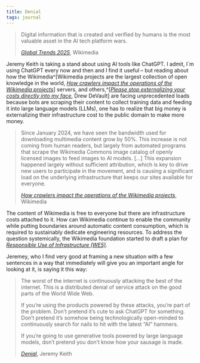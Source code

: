 ```yaml
---
title: Denial
tags: journal
---
```

> Digital information that is created and verified by humans is the most valuable asset in the AI tech platform wars. 
> <footer><a href="https://diff.wikimedia.org/2025/03/04/global-trends-2025/"><cite>Global Trends 2025</cite></a>, Wikimedia</footer>

Jeremy Keith is taking a stand about using AI tools like ChatGPT. I admit, I´m using ChatGPT every now and then and I find it useful – but reading about how the Wikimedia^[Wikimedia projects are the largest collection of open knowledge in the world, [<cite>How crawlers impact the operations of the Wikimedia projects</cite>](https://diff.wikimedia.org/2025/04/01/how-crawlers-impact-the-operations-of-the-wikimedia-projects/)] servers, and others,^[[<cite>Please stop externalizing your costs directly into my face</cite>](https://drewdevault.com/2025/03/17/2025-03-17-Stop-externalizing-your-costs-on-me.html), Drew DeVault] are facing unprecedented loads because bots are scraping their content to collect training data and feeding it into large language models (LLMs), one has to realize that big money is externalizing their infrastructure cost to the public domain to make more money.

> Since January 2024, we have seen the bandwidth used for downloading multimedia content grow by 50%. This increase is not coming from human readers, but largely from automated programs that scrape the Wikimedia Commons image catalog of openly licensed images to feed images to AI models. […] This expansion happened largely without sufficient attribution, which is key to drive new users to participate in the movement, and is causing a significant load on the underlying infrastructure that keeps our sites available for everyone. 
> <footer><a href="https://diff.wikimedia.org/2025/04/01/how-crawlers-impact-the-operations-of-the-wikimedia-projects/"><cite> How crawlers impact the operations of the Wikimedia projects</cite></a>, Wikimedia</footer>

The content of Wikimedia is free to everyone but there are infrastructure costs attached to it. How can Wikimedia continue to enable the community while putting boundaries around automatic content consumption, which is required to sustainably dedicate engineering resources. To address the question systemically, the Wikimedia foundation started to draft a plan for [<cite>Responsible Use of Infrastructure (WE5)</cite>](https://meta.wikimedia.org/wiki/Wikimedia_Foundation_Annual_Plan/2025-2026/Product_%26_Technology_OKRs#Responsible_Use_of_Infrastructure_(WE5)).

Jeremey, who I find very good at framing a new situation with a few sentences in a way that immediately will give you an important angle for looking at it, is saying it this way:

> The worst of the internet is continuously attacking the best of the internet. This is a distributed denial of service attack on the good parts of the World Wide Web.
> 
> If you’re using the products powered by these attacks, you’re part of the problem. Don’t pretend it’s cute to ask ChatGPT for something. Don’t pretend it’s somehow being technologically open-minded to continuously search for nails to hit with the latest “AI” hammers.
> 
> If you’re going to use generative tools powered by large language models, don’t pretend you don’t know how your sausage is made.
> <footer><a href="https://adactio.com/journal/21831"><cite>Denial</cite></a>, Jeremy Keith</footer>


